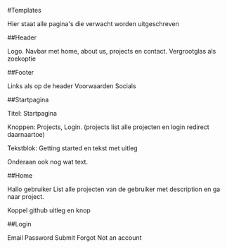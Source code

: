 #Templates

Hier staat alle pagina's die verwacht worden uitgeschreven

##Header

Logo.
Navbar met home, about us, projects en contact.
Vergrootglas als zoekoptie

##Footer

Links als op de header
Voorwaarden
Socials

##Startpagina

Titel: Startpagina

Knoppen: Projects, Login. (projects list alle projecten en login redirect daarnaartoe)

Tekstblok: Getting started en tekst met uitleg

Onderaan ook nog wat text.

##Home

Hallo gebruiker
List alle projecten van de gebruiker met description en ga naar project.

Koppel github uitleg en knop

##Login

Email
Password
Submit
Forgot
Not an account
